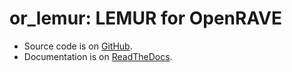 or_lemur: LEMUR for OpenRAVE
============================

* Source code is on [GitHub][github-sourcecode].
* Documentation is on [ReadTheDocs][rtd-documentation].

[github-sourcecode]: https://github.com/personalrobotics/lemur/tree/master/or_lemur/
[rtd-documentation]: http://lemur-planning.readthedocs.org/en/latest/or_lemur/
